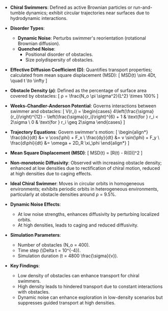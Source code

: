 - **Chiral Swimmers**: Defined as active Brownian particles or run-and-tumble dynamics; exhibit circular trajectories near surfaces due to hydrodynamic interactions.
  
- **Disorder Types**: 
  - **Dynamic Noise**: Perturbs swimmer's reorientation (rotational Brownian diffusion).
  - **Quenched Noise**: 
    - Positional disorder of obstacles.
    - Size polydispersity of obstacles.

- **Effective Diffusion Coefficient (D)**: Quantifies transport properties; calculated from mean square displacement (MSD):
  \[
  MSD(t) \sim 4Dt, \quad t \to \infty
  \]

- **Obstacle Density (ρ)**: Defined as the percentage of surface area covered by obstacles:
  \[
  ρ = \frac{N_o \pi \sigma^2}{L^2} \times 100\%
  \]

- **Weeks-Chandler-Anderson Potential**: Governs interactions between swimmer and obstacles:
  \[
  V(r_i) = 
  \begin{cases} 
  4\left(\frac{\sigma}{r_i}\right)^{12} - \left(\frac{\sigma}{r_i}\right)^{6} + 1 & \text{for } r_i < 2\sigma \\
  0 & \text{for } r_i \geq 2\sigma 
  \end{cases}
  \]

- **Trajectory Equations**: Govern swimmer's motion:
  \[
  \begin{align*}
  \frac{dx}{dt} &= v \cos(\phi) + F_x \\
  \frac{dy}{dt} &= v \sin(\phi) + F_y \\
  \frac{d\phi}{dt} &= \omega + 2D_R \xi_\phi
  \end{align*}
  \]

- **Mean Square Displacement (MSD)**: 
  \[
  MSD(t) = [R(t) - R(0)]^2
  \]

- **Non-monotonic Diffusivity**: Observed with increasing obstacle density; enhanced at low densities due to rectification of chiral motion, reduced at high densities due to caging effects.

- **Ideal Chiral Swimmer**: Moves in circular orbits in homogeneous environments; exhibits periodic orbits in heterogeneous environments, particularly at obstacle densities around ρ = 9.5%.

- **Dynamic Noise Effects**: 
  - At low noise strengths, enhances diffusivity by perturbing localized orbits.
  - At high densities, leads to caging and reduced diffusivity.

- **Simulation Parameters**: 
  - Number of obstacles \(N_o = 400\).
  - Time step \(\Delta t = 10^{-4}\).
  - Simulation duration \(t = 4800 \frac{\sigma}{v}\).

- **Key Findings**: 
  - Low density of obstacles can enhance transport for chiral swimmers.
  - High density leads to hindered transport due to constant interactions with obstacles.
  - Dynamic noise can enhance exploration in low-density scenarios but suppresses guided transport at high densities.